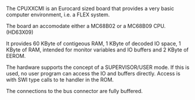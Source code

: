 The CPUXXCMI is an Eurocard sized board that provides a very basic computer environment, i.e. a FLEX system.

The board an accomodate either a MC68B02 or a MC68B09 CPU. (HD63X09)

It provides 60 KByte of contigeous RAM, 1 KByte of decoded IO space, 1 KByte of RAM, intended for monitor variables and IO buffers and 2 KByte of EEROM.

The hardware supports the concept of a SUPERVISOR/USER mode. If this is used, no user program can access the IO and buffers directly. Access is with SWI type calls to te handler in the ROM.

The connections to the bus connector are fully buffered.
